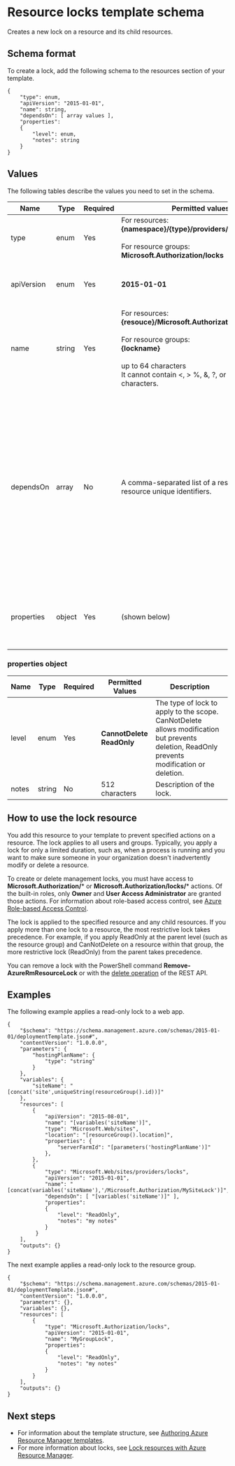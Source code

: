 <properties
   pageTitle="Resource Manager template for resource locks | Windows Azure"
   description="Shows the Resource Manager schema for deploying resource locks through a template."
   services="azure-resource-manager"
   documentationCenter="na"
   authors="tfitzmac"
   manager="wpickett"
   editor=""/>

<tags
	ms.service="azure-resource-manager"
	ms.date="01/04/2016"
	wacn.date=""/>

# Resource locks template schema

Creates a new lock on a resource and its child resources.

## Schema format

To create a lock, add the following schema to the resources section of your template.
    
    {
        "type": enum,
        "apiVersion": "2015-01-01",
        "name": string,
        "dependsOn": [ array values ],
        "properties":
        {
            "level": enum,
            "notes": string
        }
    }



## Values

The following tables describe the values you need to set in the schema.

| Name | Type | Required | Permitted values | Description |
| ---- | ---- | -------- | ---------------- | ----------- |
| type | enum | Yes | For resources: <br />**{namespace}/{type}/providers/locks**<br /><br />For resource groups:<br />**Microsoft.Authorization/locks** | The resource type to create. |
| apiVersion | enum | Yes | **2015-01-01** | The API version to use for creating the resource. |  
| name | string | Yes | For resources:<br />**{resouce}/Microsoft.Authorization/{lockname}**<br /><br />For resource groups:<br />**{lockname}**<br /><br />up to 64 characters<br />It cannot contain <, > %, &, ?, or any control characters. | A value that specifes both the resource to lock and a name for the lock. |
| dependsOn | array | No |  A comma-separated list of a resource names or resource unique identifiers. | The collection of resources this lock depends on. If the resource you are locking is deployed in the same template, include that resource name in this element to ensure the resource is deployed first. | 
| properties | object | Yes | (shown below)  | An object that identifies the type of lock, and notes about the lock. |  

### properties object

| Name | Type | Required | Permitted Values | Description |
| ------- | ---- | ---------------- | -------- | ----------- |
| level   | enum | Yes | **CannotDelete** <br /> **ReadOnly**  | The type of lock to apply to the scope. CanNotDelete allows modification but prevents deletion, ReadOnly prevents modification or deletion. |
| notes   | string | No | 512 characters | Description of the lock. |


## How to use the lock resource

You add this resource to your template to prevent specified actions on a resource. The lock applies to all users and groups. Typically, you apply a lock for only a limited duration, such as, when a process is running and you want to make sure someone in your organization doesn't inadvertently modify or delete a resource.

To create or delete management locks, you must have access to **Microsoft.Authorization/*** or **Microsoft.Authorization/locks/*** actions. Of the built-in roles, only **Owner** and **User Access Administrator** are 
granted those actions. For information about role-based access control, see [Azure Role-based Access Control](/documentation/articles/role-based-access-control-configure).

The lock is applied to the specified resource and any child resources. If you apply more than one lock to a resource, the most restrictive lock takes precedence. For example, if you apply ReadOnly at the 
parent level (such as the resource group) and CanNotDelete on a resource within that group, the more restrictive lock (ReadOnly) from the parent takes precedence. 

You can remove a lock with the PowerShell command **Remove-AzureRmResourceLock** or with the [delete operation](https://msdn.microsoft.com/zh-cn/library/azure/mt204562.aspx) of the REST API.

## Examples

The following example applies a read-only lock to a web app.

    {
        "$schema": "https://schema.management.azure.com/schemas/2015-01-01/deploymentTemplate.json#",
        "contentVersion": "1.0.0.0",
        "parameters": {
            "hostingPlanName": {
      			"type": "string"
            }
        },
        "variables": {
            "siteName": "[concat('site',uniqueString(resourceGroup().id))]"
        },
        "resources": [
            {
                "apiVersion": "2015-08-01",
                "name": "[variables('siteName')]",
                "type": "Microsoft.Web/sites",
                "location": "[resourceGroup().location]",
                "properties": {
                    "serverFarmId": "[parameters('hostingPlanName')]"
                },
            },
            {
                "type": "Microsoft.Web/sites/providers/locks",
                "apiVersion": "2015-01-01",
                "name": "[concat(variables('siteName'),'/Microsoft.Authorization/MySiteLock')]",
                "dependsOn": [ "[variables('siteName')]" ],
                "properties":
                {
                    "level": "ReadOnly",
                    "notes": "my notes"
                }
             }
        ],
        "outputs": {}
    }

The next example applies a read-only lock to the resource group.

    {
        "$schema": "https://schema.management.azure.com/schemas/2015-01-01/deploymentTemplate.json#",
        "contentVersion": "1.0.0.0",
        "parameters": {},
        "variables": {},
        "resources": [
            {
                "type": "Microsoft.Authorization/locks",
                "apiVersion": "2015-01-01",
                "name": "MyGroupLock",
                "properties":
                {
                    "level": "ReadOnly",
                    "notes": "my notes"
                }
            }
        ],
        "outputs": {}
    }

## Next steps

- For information about the template structure, see [Authoring Azure Resource Manager templates](/documentation/articles/resource-group-authoring-templates).
- For more information about locks, see [Lock resources with Azure Resource Manager](/documentation/articles/resource-group-lock-resources).
